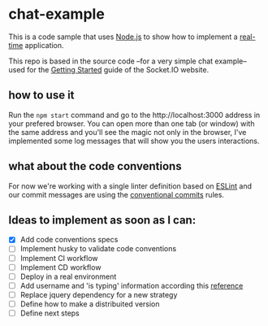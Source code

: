# chat-example
This is a code sample that uses [Node.js](https://nodejs.org/) to show how to implement a [real-time](https://en.wikipedia.org/wiki/Real-time_computing) application.

This repo is based in the source code –for a very simple chat example– used for
the [Getting Started](http://socket.io/get-started/chat/) guide
of the Socket.IO website.

## how to use it
Run the `npm start` command and go to the http://localhost:3000 address in your prefered browser. 
You can open more than one tab (or window) with the same address and you'll see the magic not only in the browser, I've implemented some log messages that will show you the users interactions.

## what about the code conventions
For now we're working with a single linter definition based on [ESLint](https://eslint.org/docs/user-guide/getting-started) and our commit messages are using the [conventional commits](https://www.conventionalcommits.org/en/v1.0.0/#summary) rules.

## Ideas to implement as soon as I can:
- [x] Add code conventions specs 
- [ ] Implement husky to validate code conventions
- [ ] Implement CI workflow
- [ ] Implement CD workflow
- [ ] Deploy in a real environment
- [ ] Add username and 'is typing' information according this [reference](https://livecodestream.dev/post/2020-07-11-a-starter-guide-to-building-real-time-applications-with-nodejs/)
- [ ] Replace jquery dependency for a new strategy
- [ ] Define how to make a distribuited version
- [ ] Define next steps
